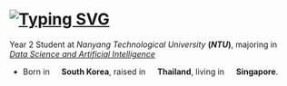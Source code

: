 <h1 align="left">
    <a href="https://git.io/typing-svg"><img src="https://readme-typing-svg.herokuapp.com?font=Archivo&weight=500&size=25&duration=3000&color=9EB696&vCenter=true&random=false&width=500&height=40&lines=Hi+There!+%F0%9F%91%8B;I'm+Yumin+Park!" alt="Typing SVG" /></a>
</h1>

Year 2 Student at *Nanyang Technological University* **(*NTU*)**, majoring in *[Data Science and Artificial Intelligence](https://www.ntu.edu.sg/education/undergraduate-programme/bachelor-of-science-in-data-science-artificial-intelligence)*

- Born in <img src="https://github.com/YuminPark78/YuminPark78/assets/159468619/3fb4894f-d486-476c-b56c-1d108e08ebf4" width="13"> **South Korea**, raised in <img src="https://github.com/YuminPark78/YuminPark78/assets/159468619/7be1f103-9e94-42f8-b6ef-0f3286b7cc01" width="13"> **Thailand**, living in <img src="https://github.com/YuminPark78/YuminPark78/assets/159468619/cde3222a-0485-481c-9ea1-0aea66541b92" width="13"> **Singapore**.

<!--
**YuminPark78/YuminPark78** is a ✨ _special_ ✨ repository because its `README.md` (this file) appears on your GitHub profile.

Here are some ideas to get you started:

- 🔭 I’m currently working on ...
- 🌱 I’m currently learning ...
- 👯 I’m looking to collaborate on ...
- 🤔 I’m looking for help with ...
- 💬 Ask me about ...
- 📫 How to reach me: ...
- 😄 Pronouns: ...
- ⚡ Fun fact: ...
-->
